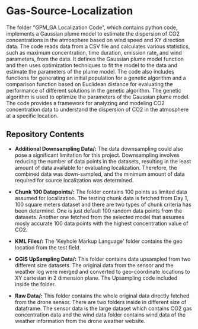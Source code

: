 # Gas-Source-Localization

The folder "GPM_GA Localization Code", which contains python code, implements a Gaussian plume model to estimate the dispersion of CO2 concentrations in the atmosphere based on wind speed and XY direction data. The code reads data from a CSV file and calculates various statistics, such as maximum concentration, time duration, emission rate, and wind parameters, from the data. It defines the Gaussian plume model function and then uses optimization techniques to fit the model to the data and estimate the parameters of the plume model. The code also includes functions for generating an initial population for a genetic algorithm and a comparison function based on Euclidean distance for evaluating the performance of different solutions in the genetic algorithm. The genetic algorithm is used to optimize the parameters of the Gaussian plume model. The code provides a framework for analyzing and modeling CO2 concentration data to understand the dispersion of CO2 in the atmosphere at a specific location.
 
## Repository Contents 

- **Additional Downsampling Data/:** The data downsampling could also pose a significant limitation for this project. Downsampling involves reducing the number of data points in the datasets, resulting in the least amount of data available for evaluating localization. Therefore, the combined data was down-sampled, and the minimum amount of data required for source localization was determined.

- **Chunk 100 Datapoints/:** The folder contains 100 points as limited data assumed for localization. The testing chunk data is fetched from Day 1, 100 square meters dataset and there are two types of chunk criteria has been determind. One is just default 100 random data points from the datasets. Another one fetched from the selected model that assumes mosly accurate 100 data points with the highest concentration value of CO2. 

- **KML Files/:** The 'Keyhole Markup Language' folder contains the geo location from the test field.

- **QGIS UpSampling Data/:** This folder contains data upsampled from two different size datasets. The original data from the sensor and the weather log were merged and converted to geo-coordinate locations to XY cartesian in 2 dimension plane. The Upsampling code included inside the folder.

- **Raw Data/:** This folder contains the whole original data directly fetched from the drone sensor. There are two folders inside in different size of dataframe. The sensor data is the large dataset which contains CO2 gas concentration data and the wind data folder contains wind data of the weather information from the drone weather website.
